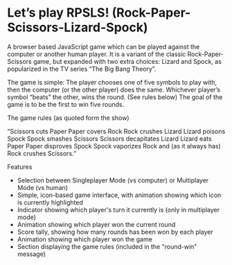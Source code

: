 # Let’s play RPSLS! (Rock-Paper-Scissors-Lizard-Spock)

A browser based JavaScript game which can be played against the computer or another human player.
It is a variant of the classic Rock-Paper-Scissors game, but expanded with two extra choices: Lizard and Spock, as popularized in the TV series “The Big Bang Theory”.

The game is simple: The player chooses one of five symbols to play with, then the computer (or the other player) does the same. Whichever player’s symbol “beats” the other, wins the round. (See rules below) The goal of the game is to be the first to win five rounds.

The game rules (as quoted form the show)

“Scissors cuts Paper
Paper covers Rock
Rock crushes Lizard
Lizard poisons Spock
Spock smashes Scissors
Scissors decapitates Lizard
Lizard eats Paper
Paper disproves Spock
Spock vaporizes Rock
and (as it always has) Rock crushes Scissors.”

Features

- Selection between Singleplayer Mode (vs computer) or Multiplayer Mode (vs human)
- Simple, icon-based game interface, with animation showing which icon is currently highlighted
- Indicator showing which player's turn it currently is (only in multiplayer mode)
- Animation showing which player won the current round
- Score tally, showing how many rounds has been won by each player
- Animation showing which player won the game
- Section displaying the game rules (included in the "round-win" message)
